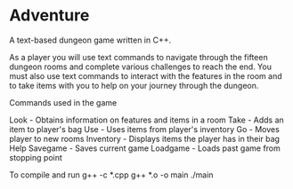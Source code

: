 # Adventure

A text-based dungeon game written in C++.

As a player you will use text commands to navigate through the fifteen dungeon rooms and complete various challenges to reach the end. You must also use text commands to interact with the features in the room and to take items with you to help on your journey through the dungeon.

Commands used in the game

Look - Obtains information on features and items in a room
Take - Adds an item to player's bag 
Use - Uses items from player's inventory
Go - Moves player to new rooms
Inventory - Displays items the player has in their bag
Help
Savegame - Saves current game
Loadgame - Loads past game from stopping point

To compile and run
	g++ -c *.cpp
	g++ *.o -o main
	./main